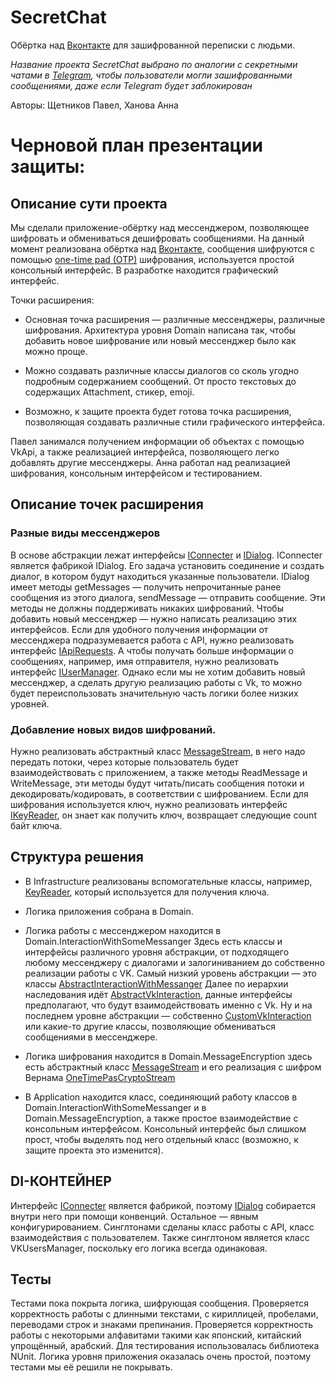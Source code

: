 # SecretChat
Обёртка над [Вконтакте](https://vk.com/) для зашифрованной переписки с людьми.

_Название проекта SecretChat выбрано по аналогии с секретными чатами в [Telegram](https://tlgrm.ru/), чтобы пользователи могли зашифрованными сообщениями, даже если Telegram будет заблокирован_

Авторы: Щетников Павел, Ханова Анна

# Черновой план презентации защиты:

## Описание сути проекта
Мы сделали приложение-обёртку над мессенджером, позволяющее шифровать и обмениваться дешифровать сообщениями.
На данный момент реализована обёртка над [Вконтакте](https://vk.com/), сообщения шифруются с помощью [one-time pad (OTP)](https://en.wikipedia.org/wiki/One-time_pad) шифрования, используется простой консольный интерфейс.
В разработке находится графический интерфейс.

Точки расширения:
- Основная точка расширения — различные мессенджеры, различные шифрования.
Архитектура уровня Domain написана так, чтобы добавить новое шифрование или новый мессенджер было как можно проще.

- Можно создавать различные классы диалогов со сколь угодно подробным содержанием сообщений. От просто текстовых до содержащих Attachment, стикер, emoji.

- Возможно, к защите проекта будет готова точка расширения, позволяющая создавать различные стили графического интерфейса.

Павел занимался получением информации об объектах с помощью VkApi, а также реализацией интерфейса, позволяющего легко добавлять другие мессенджеры. Анна работал над реализацией шифрования, консольным интерфейсом и тестированием.

## Описание точек расширения
### Разные виды мессенджеров
В основе абстракции лежат интерфейсы [IConnecter](https://github.com/Avel7884/SecretChat/blob/master/SecretChat/Domain/InteractionWithSomeMessanger/AbstractInteractionWithMessanger/IConnecter.cs) и [IDialog](https://github.com/Avel7884/SecretChat/blob/master/SecretChat/Domain/InteractionWithSomeMessanger/AbstractInteractionWithMessanger/IDialog.cs). IConnecter является фабрикой IDialog. Его задача установить соединение и создать диалог, в котором будут находиться указанные пользователи. IDialog имеет методы getMessages — получить непрочитанные ранее сообщения из этого диалога, sendMessage — отправить сообщение. Эти методы не должны поддерживать никаких шифрований.
Чтобы добавить новый мессенджер — нужно написать реализацию этих интерфейсов.
Если для удобного получения информации от мессенджера подразумевается работа с API, нужно реализовать интерфейс [IApiRequests](https://github.com/Avel7884/SecretChat/blob/master/SecretChat/Domain/InteractionWithSomeMessanger/AbstractInteractionWithMessanger/IApiRequests.cs). А чтобы получать больше информации о сообщениях, например, имя отправителя, нужно реализовать интерфейс [IUserManager](https://github.com/Avel7884/SecretChat/blob/master/SecretChat/Domain/InteractionWithSomeMessanger/AbstractInteractionWithMessanger/IUsersManager.cs).
Однако если мы не хотим добавить новый мессенджер, а сделать другую реализацию работы с Vk, то можно будет переиспользовать значительную часть логики более низких уровней.

### Добавление новых видов шифрований.
Нужно реализовать абстрактный класс [MessageStream](https://github.com/Avel7884/SecretChat/blob/master/SecretChat/Domain/MessageEncryption/IMessageStream.cs), в него надо передать потоки, через которые пользователь будет взаимодействовать с приложением, а также методы ReadMessage и WriteMessage, эти методы будут читать/писать сообщения потоки и декодировать/кодировать, в соответствии с шифрованием.
Если для шифрования используется ключ, нужно реализовать интерфейс [IKeyReader](https://github.com/Avel7884/SecretChat/blob/master/SecretChat/Infrastructure/IKeyReader.cs), он знает как получить ключ, возвращает следующие count байт ключа. 
  
## Структура решения

  - В Infrastructure реализованы вспомогательные классы, например, [KeyReader](https://github.com/Avel7884/SecretChat/blob/master/SecretChat/Infrastructure/FileKeyReader.cs), который используется для получения ключа.

  - Логика приложения собрана в Domain. 
  - Логика работы с мессенджером находится в Domain.InteractionWithSomeMessanger
  Здесь есть классы и интерфейсы различного уровня абстракции,
   от подходящего любому мессенджеру с диалогами и залогиниванием до собственно реализации работы с VK.
  Самый низкий уровень абстракции — это классы [AbstractInteractionWithMessanger](https://github.com/Avel7884/SecretChat/tree/master/SecretChat/Domain/InteractionWithSomeMessanger/AbstractInteractionWithMessanger)
  Далее по иерархии наследования идёт [AbstractVkInteraction](https://github.com/Avel7884/SecretChat/tree/master/SecretChat/Domain/InteractionWithSomeMessanger/InteractionWithVk/AbstractVkInteraction), данные интерфейсы предполагают, что будут взаимодействовать именно с Vk.
  Ну и на последнем уровне абстракции — собственно [CustomVkInteraction](https://github.com/Avel7884/SecretChat/tree/master/SecretChat/Domain/InteractionWithSomeMessanger/InteractionWithVk/CustomVkInteraction) или какие-то другие классы, позволяющие обмениваться сообщениями в мессенджере.

  - Логика шифрования находится в Domain.MessageEncryption здесь есть абстрактный класс [MessageStream](https://github.com/Avel7884/SecretChat/blob/master/SecretChat/Domain/MessageEncryption/MessageStream.cs) и его реализация с шифром Вернама [OneTimePasCryptoStream](https://github.com/Avel7884/SecretChat/blob/master/SecretChat/Domain/MessageEncryption/OneTimePasCryptoStream.cs)
  
  - В Application находится класс, соединяющий работу классов в Domain.InteractionWithSomeMessanger и в Domain.MessageEncryption, а также простое взаимодействие с консольным интерфейсом. Консольный интерфейс был слишком прост, чтобы выделять под него отдельный класс (возможно, к защите проекта это изменится).
  
## DI-КОНТЕЙНЕР
Интерфейс [IConnecter](https://github.com/Avel7884/SecretChat/blob/master/SecretChat/Domain/InteractionWithSomeMessanger/AbstractInteractionWithMessanger/IConnecter.cs) является фабрикой, поэтому [IDialog](https://github.com/Avel7884/SecretChat/blob/master/SecretChat/Domain/InteractionWithSomeMessanger/AbstractInteractionWithMessanger/IDialog.cs) собирается внутри него при помощи конвенций.
Остальное — явным конфигурированием.
Синглтонами сделаны класс работы с API, класс взаимодействия с пользователем.
Также синглтоном является класс VKUsersManager, поскольку его логика всегда одинаковая.

## Тесты
Тестами пока покрыта логика, шифрующая сообщения.
Проверяется корректность работы с длинными текстами, с кириллицей, пробелами, переводами строк и знаками препинания. Проверяется корректность работы с некоторыми алфавитами такими как японский, китайский упрощённый, арабский.
Для тестирования использовалась библиотека NUnit.
Логика уровня приложения оказалась очень простой, поэтому тестами мы её решили не покрывать.
